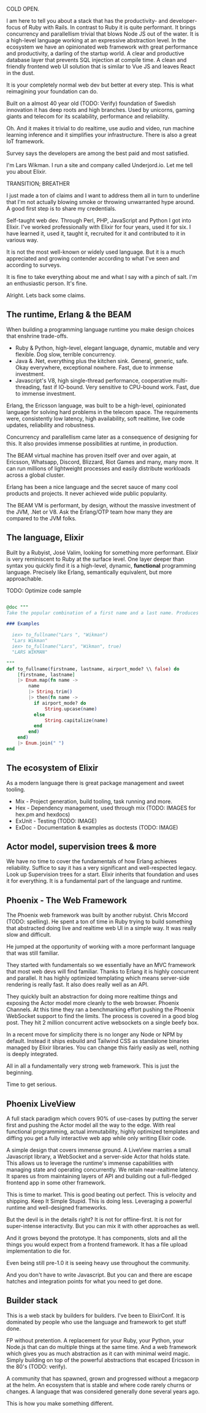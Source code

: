 

COLD OPEN.

I am here to tell you about a stack that has the productivity- and developer-focus of Ruby with Rails. In contrast to Ruby it is quite performant. It brings concurrency and parallellism trivial that blows Node JS out of the water. It is a high-level language working at an expressive abstraction level. In the ecosystem we have an opinionated web framework with great performance and productivity, a darling of the startup world. A clear and productive database layer that prevents SQL injection at compile time. A clean and friendly frontend web UI solution that is similar to Vue JS and leaves React in the dust.

It is your completely normal web dev but better at every step. This is what reimagining your foundation can do.

Built on a almost 40 year old (TODO: Verify) foundation of Swedish innovation it has deep roots and high branches. Used by unicorns, gaming giants and telecom for its scalability, performance and reliability.

Oh. And it makes it trivial to do realtime, use audio and video, run machine learning inference and it simplifies your infrastructure. There is also a great IoT framework.

Survey says the developers are among the best paid and most satisfied.

I'm Lars Wikman. I run a site and company called Underjord.io. Let me tell you about Elixir.

TRANSITION; BREATHER

I just made a ton of claims and I want to address them all in turn to underline that I'm not actually blowing smoke or throwing unwarranted hype around. A good first step is to share my credentials.

Self-taught web dev.
Through Perl, PHP, JavaScript and Python I got into Elixir.
I've worked professionally with Elixir for four years, used it for six.
I have learned it, used it, taught it, recruited for it and contributed to it in various way.

It is not the most well-known or widely used language. But it is a much appreciated and growing contender according to what I've seen and according to surveys.

It is fine to take everything about me and what I say with a pinch of salt. I'm an enthusiastic person. It's fine.

Alright. Lets back some claims.

## The runtime, Erlang & the BEAM

When building a programming language runtime you make design choices that enshrine trade-offs.

- Ruby & Python, high-level, elegant language, dynamic, mutable and very flexible. Dog slow, terrible concurrency.
- Java & .Net, everything plus the kitchen sink. General, generic, safe. Okay everywhere, exceptional nowhere. Fast, due to immense investment.
- Javascript's V8, high single-thread performance, cooperative multi-threading, fast if IO-bound. Very sensitive to CPU-bound work. Fast, due to immense investment.

Erlang, the Ericsson language, was built to be a high-level, opinionated language for solving hard problems in the telecom space. The requirements were, consistently low latency, high availability, soft realtime, live code updates, reliability and robustness. 

Concurrency and parallellism came later as a consequence of designing for this. It also provides immense possibilities at runtime, in production.

The BEAM virtual machine has proven itself over and over again, at Ericsson, Whatsapp, Discord, Blizzard, Riot Games and many, many more. It can run millions of lightweight processes and easily distribute workloads across a global cluster.

Erlang has been a nice language and the secret sauce of many cool products and projects. It never achieved wide public popularity.

The BEAM VM is performant, by design, without the massive investment of the JVM, .Net or V8. Ask the Erlang/OTP team how many they are compared to the JVM folks.

## The language, Elixir

Built by a Rubyist, José Valim, looking for something more performant. Elixir is very reminiscent to Ruby at the surface level. One layer deeper than syntax you quickly find it is a high-level, dynamic, **functional** programming language. Precisely like Erlang, semantically equivalent, but more approachable.

TODO: Optimize code sample

```elixir

@doc """
Take the popular combination of a first name and a last name. Produces a full name in the typical style.

### Examples

  iex> to_fullname("Lars ", "Wikman")
  "Lars Wikman"
  iex> to_fullname("Lars", "Wikman", true)
  "LARS WIKMAN"

"""
def to_fullname(firstname, lastname, airport_mode? \\ false) do
	[firstname, lastname]
	|> Enum.map(fn name ->
		name
		|> String.trim()
		|> then(fn name ->
		  if airport_mode? do
			  String.upcase(name)
		  else
			  String.capitalize(name)
		  end
		end)
	end)		
	|> Enum.join(" ")
end

```

## The ecosystem of Elixir

As a modern language there is great package management and sweet tooling.

- Mix - Project generation, build tooling, task running and more.
- Hex - Dependency management, used through mix (TODO: IMAGES for hex.pm and hexdocs)
- ExUnit - Testing (TODO: IMAGE)
- ExDoc - Documentation & examples as doctests (TODO: IMAGE)

## Actor model, supervision trees & more

We have no time to cover the fundamentals of how Erlang achieves reliability. Suffice to say it has a very significant and well-respected legacy. Look up Supervision trees for a start. Elixir inherits that foundation and uses it for everything. It is a fundamental part of the language and runtime.

## Phoenix - The Web Framework

The Phoenix web framework was built by another rubyist. Chris Mccord (TODO: spelling). He spent a ton of time in Ruby trying to build something that abstracted doing live and realtime web UI in a simple way. It was really slow and difficult.

He jumped at the opportunity of working with a more performant language that was still familiar.

They started with fundamentals so we essentially have an MVC framework that most web devs will find familiar. Thanks to Erlang it is highly concurrent and parallel. It has highly optimized templating which means server-side rendering is really fast. It also does really well as an API.

They quickly built an abstraction for doing more realtime things and exposing the Actor model more cleanly to the web browser. Phoenix Channels. At this time they ran a benchmarking effort pushing the Phoenix WebSocket support to find the limits. The process is covered in a good blog post. They hit 2 million concurrent active websockets on a single beefy box.

In a recent move for simplicity there is no longer any Node or NPM by default. Instead it ships esbuild and Tailwind CSS as standalone binaries managed by Elixir libraries. You can change this fairly easily as well, nothing is deeply integrated.

All in all a fundamentally very strong web framework. This is just the beginning.

Time to get serious.

## Phoenix LiveView

A full stack paradigm which covers 90% of use-cases by putting the server first and pushing the Actor model all the way to the edge. With real functional programming, actual immutability, highly optimized templates and diffing you get a fully interactive web app while only writing Elixir code.

A simple design that covers immense ground. A LiveView marries a small Javascript library, a WebSocket and a server-side Actor that holds state. This allows us to leverage the runtime's immense capabilities with managing state and operating concurrently. We retain near-realtime latency. It spares us from maintaining layers of API and building out a full-fledged frontend app in some other framework.

This is time to market. This is good beating out perfect. This is velocity and shipping. Keep It Simple Stupid. This is doing less. Leveraging a powerful runtime and well-designed frameworks.

But the devil is in the details right?
It is not for offline-first. It is not for super-intense interactivity.
But you can mix it with other approaches as well.

And it grows beyond the prototype. It has components, slots and all the things you would expect from a frontend framework. It has a file upload implementation to die for.

Even being still pre-1.0 it is seeing heavy use throughout the community.

And you don't have to write Javascript. But you can and there are escape hatches and integration points for what you need to get done.

## Builder stack

This is a web stack by builders for builders. I've been to ElixirConf. It is dominated by people who use the language and framework to get stuff done.

FP without pretention. A replacement for your Ruby, your Python, your Node.js that can do multiple things at the same time. And a web framework which gives you as much abstraction as it can with minimal weird magic. Simply building on top of the powerful abstractions that escaped Ericsson in the 80's (TODO: verify).

A community that has spawned, grown and progressed without a megacorp at the helm. An ecosystem that is stable and where code rarely churns or changes. A language that was considered generally done several years ago.

This is how you make something different.